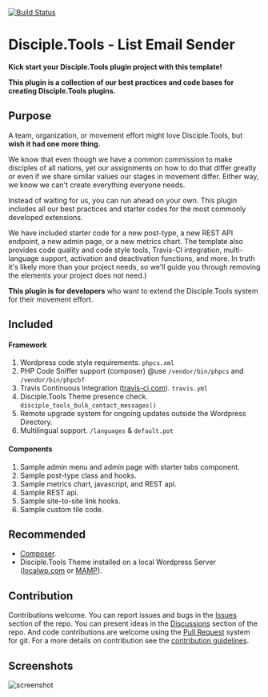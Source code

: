 [![Build Status](https://travis-ci.com/DiscipleTools/disciple-tools-bulk-contact-messages.svg?branch=master)](https://travis-ci.com/DiscipleTools/disciple-tools-bulk-contact-messages)

# Disciple.Tools - List Email Sender

__Kick start your Disciple.Tools plugin project with this template!__

__This plugin is a collection of our best practices and code bases for creating Disciple.Tools plugins.__

## Purpose

A team, organization, or movement effort might love Disciple.Tools, but __wish it had one more thing.__

We know that even though we have a common commission to make disciples of all nations, yet our assignments
on how to do that differ greatly or even if we share similar values our stages in movement differ. Either way,
we know we can't create everything everyone needs.

Instead of waiting for us, you can run ahead on your own. This
plugin includes all our best practices and starter codes for the most commonly developed extensions.

We have included starter code for a new post-type, a new REST API endpoint, a new admin page, or a new metrics chart.
The template also provides code quality and code style tools, Travis-CI integration, multi-language support, activation and
deactivation functions, and more. In truth it's likely more than your project needs, so we'll
guide you through removing the elements your project does not need.)

__This plugin is for developers__ who want to extend the Disciple.Tools system for their movement effort.

## Included
#### Framework

 1. Wordpress code style requirements. ```phpcs.xml```
 1. PHP Code Sniffer support (composer) @use ```/vendor/bin/phpcs``` and ```/vendor/bin/phpcbf```
 1. Travis Continuous Integration ([travis-ci.com](https://travis-ci.com)). ```travis.yml```
 1. Disciple.Tools Theme presence check. ```disciple_tools_bulk_contact_messages()```
 1. Remote upgrade system for ongoing updates outside the Wordpress Directory.
 1. Multilingual support. ```/languages``` & ```default.pot```

#### Components

 1. Sample admin menu and admin page with starter tabs component.
 1. Sample post-type class and hooks.
 1. Sample metrics chart, javascript, and REST api.
 1. Sample REST api.
 1. Sample site-to-site link hooks.
 1. Sample custom tile code.

## Recommended

- [Composer](https://getcomposer.org/download/).
- Disciple.Tools Theme installed on a local Wordpress Server ([localwp.com](https://localwp.com) or [MAMP](https://www.mamp.info)).

## Contribution

Contributions welcome. You can report issues and bugs in the
[Issues](https://github.com/DiscipleTools/disciple-tools-bulk-contact-messages/issues) section of the repo. You can present ideas
in the [Discussions](https://github.com/DiscipleTools/disciple-tools-bulk-contact-messages/discussions) section of the repo. And
code contributions are welcome using the [Pull Request](https://github.com/DiscipleTools/disciple-tools-bulk-contact-messages/pulls)
system for git. For a more details on contribution see the
[contribution guidelines](https://github.com/DiscipleTools/disciple-tools-bulk-contact-messages/blob/master/CONTRIBUTING.md).

## Screenshots

![screenshot](https://via.placeholder.com/600x150)
